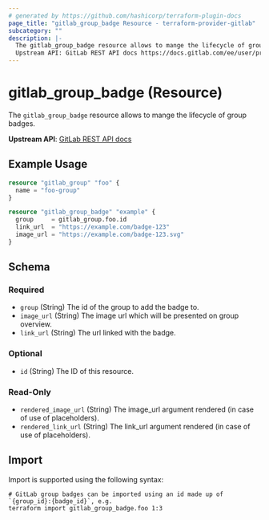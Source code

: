 ```yaml
---
# generated by https://github.com/hashicorp/terraform-plugin-docs
page_title: "gitlab_group_badge Resource - terraform-provider-gitlab"
subcategory: ""
description: |-
  The gitlab_group_badge resource allows to mange the lifecycle of group badges.
  Upstream API: GitLab REST API docs https://docs.gitlab.com/ee/user/project/badges.html#group-badges
---
```


# gitlab_group_badge (Resource)

The `gitlab_group_badge` resource allows to mange the lifecycle of group badges.

**Upstream API**: [GitLab REST API docs](https://docs.gitlab.com/ee/user/project/badges.html#group-badges)

## Example Usage

```terraform
resource "gitlab_group" "foo" {
  name = "foo-group"
}

resource "gitlab_group_badge" "example" {
  group     = gitlab_group.foo.id
  link_url  = "https://example.com/badge-123"
  image_url = "https://example.com/badge-123.svg"
}
```

<!-- schema generated by tfplugindocs -->
## Schema

### Required

- `group` (String) The id of the group to add the badge to.
- `image_url` (String) The image url which will be presented on group overview.
- `link_url` (String) The url linked with the badge.

### Optional

- `id` (String) The ID of this resource.

### Read-Only

- `rendered_image_url` (String) The image_url argument rendered (in case of use of placeholders).
- `rendered_link_url` (String) The link_url argument rendered (in case of use of placeholders).

## Import

Import is supported using the following syntax:

```shell
# GitLab group badges can be imported using an id made up of `{group_id}:{badge_id}`, e.g.
terraform import gitlab_group_badge.foo 1:3
```
